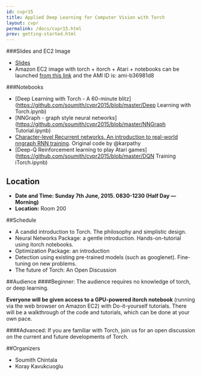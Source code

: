 ```yaml
---
id: cvpr15
title: Applied Deep Learning for Computer Vision with Torch
layout: cvpr
permalink: /docs/cvpr15.html
prev: getting-started.html
---
```


###Slides and EC2 Image
- [Slides](https://github.com/soumith/cvpr2015/blob/master/cvpr-torch.pdf)
- Amazon EC2 image with torch + itorch + Atari + notebooks can be launched [from this link](https://console.aws.amazon.com/ec2/v2/home?region=us-east-1#LaunchInstanceWizard:ami=ami-b36981d8) and the AMI ID is: ami-b36981d8

###Notebooks

- [Deep Learning with Torch - A 60-minute blitz](https://github.com/soumith/cvpr2015/blob/master/Deep Learning with Torch.ipynb)
- [NNGraph - graph style neural networks](https://github.com/soumith/cvpr2015/blob/master/NNGraph Tutorial.ipynb)
- [Character-level Recurrent networks. An introduction to real-world nngraph RNN training](https://github.com/soumith/cvpr2015/blob/master/Char-RNN.ipynb). Original code by @karpathy
- [Deep-Q Reinforcement learning to play Atari games](https://github.com/soumith/cvpr2015/blob/master/DQN Training iTorch.ipynb)


## Location 
- **Date and Time: Sunday 7th June, 2015. 0830-1230 (Half Day — Morning)**
- **Location:** Room 200

##Schedule

- A candid introduction to Torch. The philosophy and simplistic design.
- Neural Networks Package: a gentle introduction. Hands-on-tutorial using itorch notebooks.
- Optimization Package: an introduction
- Detection using existing pre-trained models (such as googlenet). Fine-tuning on new problems.
- The future of Torch: An Open Discussion

##Audience
####Beginner:
The audience requires no knowledge of torch, or deep learning.

**Everyone will be given access to a GPU-powered itorch notebook** (running via the web browser on Amazon EC2) with Do-it-yourself tutorials.
There will be a walkthrough of the code and tutorials, which can be done at your own pace.

####Advanced:
If you are familiar with Torch, join us for an open discussion on the current and future developments of Torch.

##Organizers
- Soumith Chintala
- Koray Kavukcuoglu 


